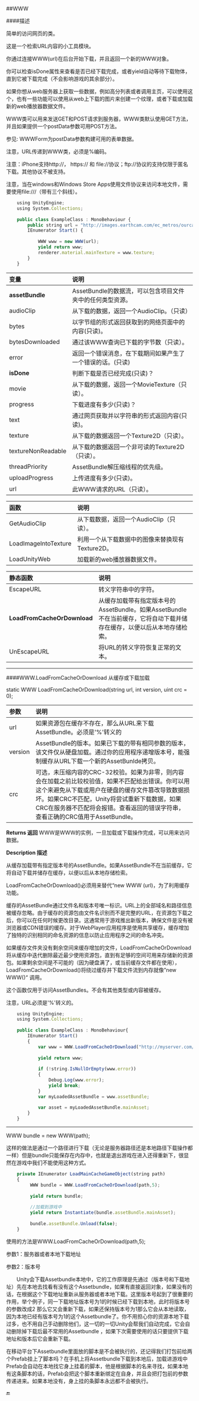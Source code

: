 ##WWW

####描述

简单的访问网页的类。

这是一个检索URL内容的小工具模块。

你通过连接WWW(url)在后台开始下载，并且返回一个新的WWW对象。

你可以检查isDone属性来查看是否已经下载完成，或者yield自动等待下载物体，直到它被下载完成（不会影响游戏的其余部分）。

如果你想从web服务器上获取一些数据，例如高分列表或者调用主页，可以使用这个，也有一些功能可以使用从web上下载的图片来创建一个纹理，或者下载或加载新的web播放器数据文件。

WWW类可以用来发送GET和POST请求到服务器，WWW类默认使用GET方法，并且如果提供一个postData参数可用POST方法。

参见: WWWForm为postData参数构建可用的表单数据。

注意，URL传递到WWW类，必须是%编码。

注意：iPhone支持http://， https:// 和 file://协议；ftp://协议的支持仅限于匿名下载。其他协议不被支持。

注意，当在windows和Windows Store Apps使用文件协议来访问本地文件，需要使用file:///（带有三个斜线）。

```javascript
    using UnityEngine;
    using System.Collections;
     
    public class ExampleClass : MonoBehaviour {
        public string url = "http://images.earthcam.com/ec_metros/ourcams/fridays.jpg";
        IEnumerator Start() {
            
            WWW www = new WWW(url);
            yield return www;
            renderer.material.mainTexture = www.texture;
        }
    }
```


|变量|说明|
|:--|:--|
|**assetBundle**|AssetBundle的数据流，可以包含项目文件夹中的任何类型资源。|
|audioClip|从下载的数据，返回一个AudioClip。（只读）|
|bytes|以字节组的形式返回获取到的网络页面中的内容(只读)。|
|bytesDownloaded|通过该WWW查询已下载的字节数（只读）。|
|error|返回一个错误消息，在下载期间如果产生了一个错误的话。(只读)|
|**isDone**|判断下载是否已经完成(只读)？|
|movie|从下载的数据，返回一个MovieTexture（只读）。|
|progress|下载进度有多少(只读)？|
|text|通过网页获取并以字符串的形式返回内容(只读)。|
|texture|从下载的数据返回一个Texture2D（只读）。|
|textureNonReadable|从下载的数据返回一个非可读的Texture2D（只读）。|
|threadPriority|AssetBundle解压缩线程的优先级。|
|uploadProgress|上传进度有多少(只读)。|
|url|此WWW请求的URL（只读）。|


|函数|说明|
|:--|:--|
|GetAudioClip|从下载数据，返回一个AudioClip（只读）。|
|LoadImageIntoTexture|利用一个从下载数据中的图像来替换现有Texture2D。|
|LoadUnityWeb|加载新的web播放器数据文件。|

|静态函数|说明|
|:--|:--|
|EscapeURL|转义字符串中的字符。|
|**LoadFromCacheOrDownload**|从缓存加载带有指定版本号的AssetBundle。如果AssetBundle不在当前缓存，它将自动下载并储存在缓存，以便以后从本地存储检索。|
|UnEscapeURL|将URL的转义字符恢复正常的文本。|

---

####WWW.LoadFromCacheOrDownload 从缓存或下载加载

static WWW LoadFromCacheOrDownload(string url, int version, uint crc = 0);

|参数|说明|
|:--|:--|
|url|如果资源包在缓存不存在，那么从URL来下载AssetBundle。必须是'%'转义的|
|version|AssetBundle的版本。如果已下载的带有相同参数的版本，该文件仅从硬盘加载。通过你的应用程序递增版本号，能强制缓存从URL下载一个新的AssetBunlde拷贝。|
|crc|可选，未压缩内容的CRC-32校验。如果为非零，则内容会在加载之前比较校验值，如果不匹配给出错误。你可以用这个来避免从下载或用户在硬盘的缓存文件篡改导致数据损坏。如果CRC不匹配，Unity将尝试重新下载数据，如果CRC在服务器不匹配将会报错。查看返回的错误字符串，查看正确的CRC值用于AssetBundle。|

**Returns 返回**
WWW是WWW的实例，一旦加载或下载操作完成，可以用来访问数据。

**Description 描述**

从缓存加载带有指定版本号的AssetBundle。如果AssetBundle不在当前缓存，它将自动下载并储存在缓存，以便以后从本地存储检索。

LoadFromCacheOrDownload()必须用来替代“new WWW (url)，为了利用缓存功能。

缓存的AssetBundle通过文件名和版本号唯一标识。URL上的全部域名和路径信息被缓存忽略。由于缓存的资源包由文件名识别而不是完整的URL，在资源包下载之后，你可以在任何时候更改目录。这通常用于游戏推出新版本，确保文件是没有被浏览器或CDN错误的缓存。对于WebPlayer应用程序是使用共享缓存，缓存增加了独特的识别相同的命名资源的信息以防止应用程序之间的命名冲突。

如果缓存文件夹没有剩余空间来缓存增加的文件，LoadFromCacheOrDownload 将从缓存中迭代删除最近最少使用资源包，直到有足够的空间可用来存储新的资源包。如果剩余空间是不可能的（因为硬盘满了，或当前缓存文件都在使用），LoadFromCacheOrDownload()将绕过缓存并下载文件流到内存就像”new WWW()“ 调用。

这个函数仅用于访问AssetBundles。不会有其他类型或内容被缓存。

注意，URL必须是'%'转义的。

```javascript
    using UnityEngine;
    using System.Collections;
     
    public class ExampleClass : MonoBehaviour{
        IEnumerator Start()
        {
            var www = WWW.LoadFromCacheOrDownload("http://myserver.com/myassetBundle.unity3d", 5);
     
            yield return www;
     
            if (!string.IsNullOrEmpty(www.error))
            {
                Debug.Log(www.error);
                yield break;
            }
            var myLoadedAssetBundle = www.assetBundle;
     
            var asset = myLoadedAssetBundle.mainAsset;
        } 
    }
```

---

WWW bundle = new WWW(path);

这样的做法是通过一个路径进行下载（无论是服务器路径还是本地路径下载操作都一样）但是bundle只能保存在内存中，也就是退出游戏在进入还得重新下，很显然在游戏中我们不能使用这种方式。

```javascript
    private IEnumerator LoadMainCacheGameObject(string path)
	{
		 WWW bundle = WWW.LoadFromCacheOrDownload(path,5);
 
		 yield return bundle;
 
		 //加载到游戏中
		 yield return Instantiate(bundle.assetBundle.mainAsset);
 
		 bundle.assetBundle.Unload(false);
	}
```

使用的方法是WWW.LoadFromCacheOrDownload(path,5);

参数1：服务器或者本地下载地址

参数2：版本号

&emsp;&emsp;Unity会下载Assetbundle本地中，它的工作原理是先通过（版本号和下载地址）先在本地去找看有没有这个Assetbundle，如果有直接返回对象，如果没有的话，在根据这个下载地址重新从服务器或者本地下载。这里版本号起到了很重要的作用，举个例子，同一下载地址版本号为1的时候已经下载到本地，此时将版本号的参数改成2 那么它又会重新下载，如果还保持版本号为1那么它会从本地读取，因为本地已经有版本号为1的这个Assetbundle了。你不用担心你的资源本地下载过多，也不用自己手动删除他们，这一切的一切Unity会帮我们自动完成，它会自动删除掉下载后最不常用的Assetbundle ，如果下次需要使用的话只要提供下载地址和版本后它会重新下载。

在移动平台下Assetbundle里面放的脚本是不会被执行的，还记得我们打包前给两个Prefab挂上了脚本吗？在手机上将Assetbundle下载到本地后，加载进游戏中Prefab会自动在本地找它身上挂着的脚本，他是根据脚本的名来寻找，如果本地有这条脚本的话，Prefab会把这个脚本重新绑定在自身，并且会把打包前的参数传递进来。如果本地没有，身上挂的条脚本永远都不会被执行。


🔚